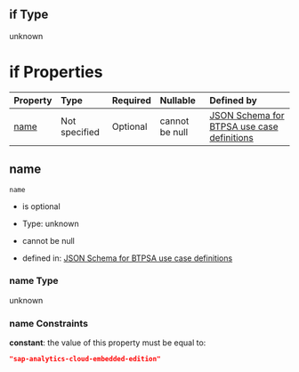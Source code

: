 ## if Type

unknown

# if Properties

| Property      | Type          | Required | Nullable       | Defined by                                                                                                                                                                                                          |
| :------------ | :------------ | :------- | :------------- | :------------------------------------------------------------------------------------------------------------------------------------------------------------------------------------------------------------------ |
| [name](#name) | Not specified | Optional | cannot be null | [JSON Schema for BTPSA use case definitions](btpsa-usecase-properties-services-items-allof-1-then-allof-101-if-properties-name.md "undefined#/properties/services/items/allOf/1/then/allOf/101/if/properties/name") |

## name



`name`

*   is optional

*   Type: unknown

*   cannot be null

*   defined in: [JSON Schema for BTPSA use case definitions](btpsa-usecase-properties-services-items-allof-1-then-allof-101-if-properties-name.md "undefined#/properties/services/items/allOf/1/then/allOf/101/if/properties/name")

### name Type

unknown

### name Constraints

**constant**: the value of this property must be equal to:

```json
"sap-analytics-cloud-embedded-edition"
```
